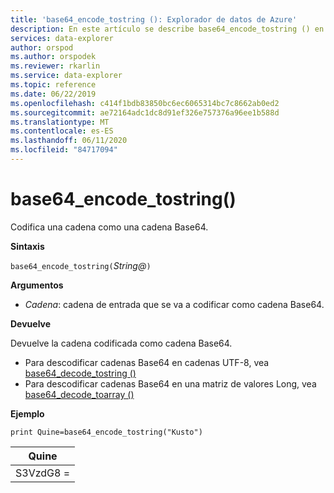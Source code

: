 ```yaml
---
title: 'base64_encode_tostring (): Explorador de datos de Azure'
description: En este artículo se describe base64_encode_tostring () en Azure Explorador de datos.
services: data-explorer
author: orspod
ms.author: orspodek
ms.reviewer: rkarlin
ms.service: data-explorer
ms.topic: reference
ms.date: 06/22/2019
ms.openlocfilehash: c414f1bdb83850bc6ec6065314bc7c8662ab0ed2
ms.sourcegitcommit: ae72164adc1dc8d91ef326e757376a96ee1b588d
ms.translationtype: MT
ms.contentlocale: es-ES
ms.lasthandoff: 06/11/2020
ms.locfileid: "84717094"
---
```

# <a name="base64_encode_tostring"></a>base64_encode_tostring()

Codifica una cadena como una cadena Base64.

**Sintaxis**

`base64_encode_tostring(`*String@*`)`

**Argumentos**

* *Cadena*: cadena de entrada que se va a codificar como cadena Base64.

**Devuelve**

Devuelve la cadena codificada como cadena Base64.

* Para descodificar cadenas Base64 en cadenas UTF-8, vea [base64_decode_tostring ()](base64_decode_tostringfunction.md)
* Para descodificar cadenas Base64 en una matriz de valores Long, vea [base64_decode_toarray ()](base64_decode_toarrayfunction.md)


**Ejemplo**

<!-- csl: https://help.kusto.windows.net:443/Samples -->
```kusto
print Quine=base64_encode_tostring("Kusto")
```

|Quine   |
|--------|
|S3VzdG8 =|

